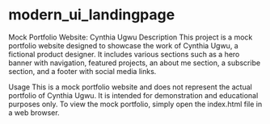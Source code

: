 ﻿# modern_ui_landingpage
 Mock Portfolio Website: Cynthia Ugwu
Description
This project is a mock portfolio website designed to showcase the work of Cynthia Ugwu, a fictional product designer. It includes various sections such as a hero banner with navigation, featured projects, an about me section, a subscribe section, and a footer with social media links.

Usage
This is a mock portfolio website and does not represent the actual portfolio of Cynthia Ugwu. It is intended for demonstration and educational purposes only. To view the mock portfolio, simply open the index.html file in a web browser.

